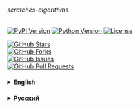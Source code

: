 ###### scratches-algorithms

[![PyPI Version](https://img.shields.io/pypi/v/scratches-algorithms?color=success)](https://pypi.org/project/scratches-algorithms/)
[![Python Version](https://img.shields.io/pypi/pyversions/scratches-algorithms?color=informational)](https://www.python.org/) 
[![License](https://img.shields.io/pypi/l/scratches-algorithms?color=red)](https://github.com/notjik/scratches-algorithms/blob/master/LICENSE.md) 


[![GitHub Stars](https://img.shields.io/github/stars/notjik/scratches-algorithms?style=social)](https://github.com/notjik/scratches-algorithms/stargazers) \
[![GitHub Forks](https://img.shields.io/github/forks/notjik/scratches-algorithms?style=social)](https://github.com/notjik/scratches-algorithms/network/members) \
[![GitHub Issues](https://img.shields.io/github/issues/notjik/scratches-algorithms?style=social)](https://github.com/notjik/scratches-algorithms/issues) \
[![GitHub Pull Requests](https://img.shields.io/github/issues-pr/notjik/scratches-algorithms?style=social)](https://github.com/notjik/scratches-algorithms/pulls)

<details style="margin-top: 20px;"><summary> 
<strong>English</strong>
</summary>

**Scratches Algorithms** – this package is a Python client library with classic sorting and search algorithms and simple utilities for working with numbers, number systems and code performance control.

You can find the source code on **[GitHub](https://github.com/notjik/scratches-algorithms)**.

### Installation

Install the current version from **[PyPI](https://pypi.org/project/scratches-algorithms/)**:

```shell
pip install scratches-algorithms
```

</details>

<details style="margin-top: 20px;"><summary> 
<strong>Русский</strong>
</summary>

**Scratch Algorithms** – это пакет, который представляет собой клиентскую библиотеку Python с классическими алгоритмами сортировки и поиска и простыми утилитами для работы с числами, системами счисления и контроля производительности кода.

Вы можете найти исходный код на **[Github](https://github.com/notjik/scratches-algorithms)**.

### Установка

Установить текущую версию с **[PyPI](https://pypi.org/project/scratches-algorithms/)**:

```shell
pip install scratch-algorithms
```

</details>